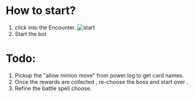 

# How to start?
 1) click into the Encounter.
![start](https://user-images.githubusercontent.com/39233649/140306732-460fe239-54fa-4ea9-8cc2-e26cc3f5a272.PNG)
2) Start the bot

# Todo:
 1) Pickup the "allow minion move" from power.log to get card names.
 2) Once the rewards are collected , re-choose the boss and start over .
 3) Refine the battle spell choose.


